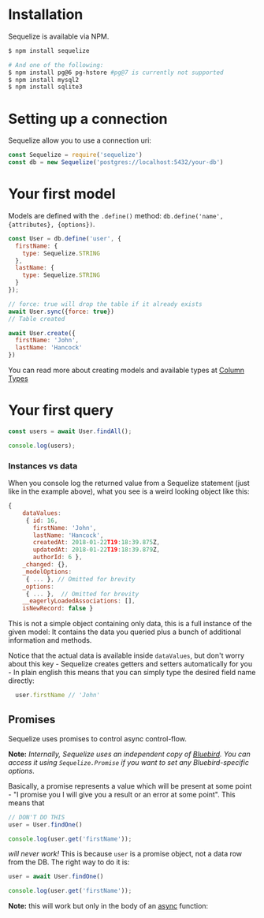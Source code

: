 # Installation

Sequelize is available via NPM.

```bash
$ npm install sequelize

# And one of the following:
$ npm install pg@6 pg-hstore #pg@7 is currently not supported
$ npm install mysql2
$ npm install sqlite3
```

# Setting up a connection

Sequelize allow you to use a connection uri:

```js
const Sequelize = require('sequelize')
const db = new Sequelize('postgres://localhost:5432/your-db')
```

# Your first model

Models are defined with the `.define()` method: `db.define('name', {attributes}, {options})`.

```js
const User = db.define('user', {
  firstName: {
    type: Sequelize.STRING
  },
  lastName: {
    type: Sequelize.STRING
  }
});

// force: true will drop the table if it already exists
await User.sync({force: true})
// Table created

await User.create({
  firstName: 'John',
  lastName: 'Hancock'
})


```

You can read more about creating models and available types at [Column Types](/column-types)

# Your first query

```js
const users = await User.findAll();

console.log(users);
```



### Instances vs data

When you console log the returned value from a Sequelize statement (just like in the example above), what you see is a weird looking object like this:

```js
{
    dataValues:
     { id: 16,
       firstName: 'John',
       lastName: 'Hancock',
       createdAt: 2018-01-22T19:18:39.875Z,
       updatedAt: 2018-01-22T19:18:39.879Z,
       authorId: 6 },
    _changed: {},
    _modelOptions:
     { ... }, // Omitted for brevity
    _options:
     { ... },  // Omitted for brevity
    __eagerlyLoadedAssociations: [],
    isNewRecord: false } 

```

This is not a simple object containing only data, this is a full instance of the given model: It contains the data you queried plus a bunch of additional information and methods.

Notice that the actual data is available inside `dataValues`, but don't worry about this key - Sequelize creates getters and setters automatically for you - In plain english this means that you can simply type the desired field name directly:

```js
  user.firstName // 'John'
```


## Promises

Sequelize uses promises to control async control-flow.

**Note:** _Internally, Sequelize uses an independent copy of [Bluebird](http://bluebirdjs.com). You can access it using
 `Sequelize.Promise` if you want to set any Bluebird-specific options_.


Basically, a promise represents a value which will be present at some point - "I promise you I will give you a result or an error at some point". This means that

```js
// DON'T DO THIS
user = User.findOne()

console.log(user.get('firstName'));
```

_will never work!_ This is because `user` is a promise object, not a data row from the DB. The right way to do it is:

```js
user = await User.findOne()

console.log(user.get('firstName'));
```

**Note:**  this will work but only in the body of an [async](https://developer.mozilla.org/en-US/docs/Web/JavaScript/Reference/Statements/async_function) function:

